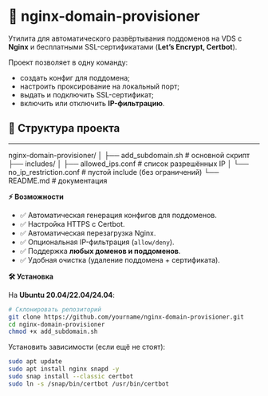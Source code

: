 # 🚀 nginx-domain-provisioner

Утилита для автоматического развёртывания поддоменов на VDS с **Nginx** и бесплатными SSL-сертификатами (**Let’s Encrypt, Certbot**).  

Проект позволяет в одну команду:
- создать конфиг для поддомена;
- настроить проксирование на локальный порт;
- выдать и подключить SSL-сертификат;
- включить или отключить **IP-фильтрацию**.


## 📂 Структура проекта

---
nginx-domain-provisioner/
│
├── add_subdomain.sh             # основной скрипт
├── includes/
│   ├── allowed_ips.conf          # список разрешённых IP
│   └── no_ip_restriction.conf    # пустой include (без ограничений)
└── README.md                     # документация



**⚡️ Возможности**

- ✅ Автоматическая генерация конфигов для поддоменов.
- ✅ Настройка HTTPS с Certbot.
- ✅ Автоматическая перезагрузка Nginx.
- ✅ Опциональная IP-фильтрация (`allow/deny`).
- ✅ Поддержка **любых доменов и поддоменов**.
- ✅ Удобная очистка (удаление поддомена + сертификата).

**🛠 Установка**

На **Ubuntu 20.04/22.04/24.04**:

```bash
# Склонировать репозиторий
git clone https://github.com/yourname/nginx-domain-provisioner.git
cd nginx-domain-provisioner
chmod +x add_subdomain.sh
```

Установить зависимости (если ещё не стоят):

```bash
sudo apt update
sudo apt install nginx snapd -y
sudo snap install --classic certbot
sudo ln -s /snap/bin/certbot /usr/bin/certbot
```
